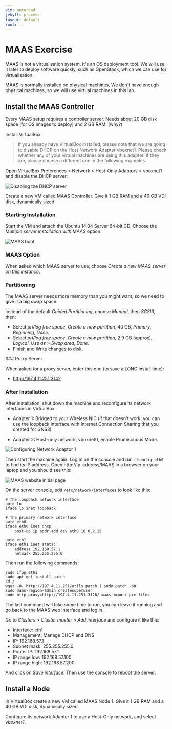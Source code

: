 ```yaml
---
vim: autoread
jekyll: process
layout: default
root: ..
---
```


# MAAS Exercise

MAAS is not a virtualisation system. It's an OS deployment tool. We will use it later to deploy
software quickly, such as OpenStack, which we can use for virtualisation.

MAAS is normally installed on physical machines. We don't have enough physical machines, so we
will use virtual machines in this lab.

## Install the MAAS Controller

Every MAAS setup requires a controller server. Needs about 20 GB disk space (for OS images to deploy)
and 2 GB RAM. (why?)

Install VirtualBox. 

> If you already have VirtualBox installed, please note that we are going to disable DHCP on the
> Host Network Adapter vboxnet1. Please check whether any of your virtual machines are using this adapter.
> If they are, please choose a different one in the following examples.

Open VirtualBox Preferences > Network > Host-Only Adaptors > vboxnet1 and disable the DHCP server:

![Disabling the DHCP server](virtualbox-disable-host-network-dhcp.png)

Create a new VM called MAAS Controller. Give it 1 GB RAM and a 40 GB VDI disk,
dynamically sized.

### Starting Installation

Start the VM and attach the Ubuntu 14.04 Server 64-bit CD. Choose the *Multiple server installation
with MAAS* option:

![MAAS boot](maas-install-boot-marked.png)

### MAAS Option

When asked which MAAS server to use, choose *Create a new MAAS server on this instance*.

### Partitioning

The MAAS server needs more memory than you might want, so we need to give it a big swap space.

Instead of the default *Guided Partitioning*, choose *Manual*, then *SCSI3*, then:

* Select *pri/log free space*, *Create a new partition*, 40 GB, *Primary*, *Beginning*, *Done*.
* Select *pri/log free space*, *Create a new partition*, 2.9 GB (approx), *Logical*, *Use as* > *Swap area*, *Done*.
* Finish and Write changes to disk.

### Proxy Server

When asked for a proxy server, enter this one (to save a LONG install time):

* http://197.4.11.251:3142

### After Installation

After installation, shut down the machine and reconfigure its network interfaces in VirtualBox

* Adapter 1: Bridged to your Wireless NIC (if that doesn't work, you can use the loopback interface
  with Internet Connection Sharing that you created for GNS3)

* Adapter 2: Host-only network, vboxnet0, enable Promiscuous Mode.

![Configuring Network Adaptor 1](virtualbox-configure-adaptor-2.png)

Then start the machine again. Log in on the console and run `ifconfig eth0` to find its IP address.
Open http://ip-address/MAAS in a browser on your laptop and you should see this:

![MAAS website initial page](maas-web-initial.png)

On the server console, edit `/etc/network/interfaces` to look like this:

	# The loopback network interface
	auto lo
	iface lo inet loopback

	# The primary network interface
	auto eth0
	iface eth0 inet dhcp
		post-up ip addr add dev eth0 10.0.2.15

	auto eth1
	iface eth1 inet static
		address 192.168.57.1
		netmask 255.255.255.0

Then run the following commands:

	sudo ifup eth1
	sudo apt-get install patch
	cd /
	wget -O- http://197.4.11.251/utils.patch | sudo patch -p0
	sudo maas-region-admin createsuperuser
	sudo http_proxy=http://197.4.11.251:3128/ maas-import-pxe-files

The last command will take some time to run, you can leave it running and go back to the MAAS web interface and log in.

Go to *Clusters > Cluster master > Add interface* and configure it like this:

* Interface: eth1
* Management: Manage DHCP and DNS
* IP: 192.168.57.1
* Subnet mask: 255.255.255.0
* Router IP: 192.168.57.1
* IP range low: 192.168.57.100
* IP range high: 192.168.57.200

And click on *Save interface*. Then use the console to reboot the server.

## Install a Node

In VirtualBox create a new VM called MAAS Node 1. Give it 1 GB RAM and a 40 GB VDI disk,
dynamically sized.

Configure its network Adapter 1 to use a Host-Only network, and select *vboxnet1*.
